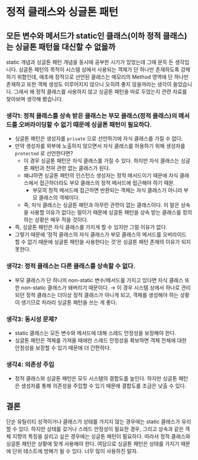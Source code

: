 # 정적 클래스와 싱글톤 패턴

## 모든 변수와 메서드가 static인 클래스(이하 정적 클래스)는 싱글톤 패턴을 대신할 수 없을까

static 개념과 싱글톤 패턴 개념을 동시에 공부한 시기가 있었는데 그때 문득 든 생각입니다. 싱글톤 패턴의 목적이 시스템 상에서 사용되는 객체가 단 하나만 존재하도록 강제하기 위함인데, 애초에 정적으로 선언된 클래스는 메모리의 Method 영역에 단 하나만 존재하고 또한 객체 생성도 이루어지지 않으니 오히려 좋지 않을까라는 생각이 들었습니다. 그래서 왜 정적 클래스를 사용하지 않고 싱글톤 패턴을 따로 두었는지 관련 자료를 찾아보며 생각해 봤습니다.

### 생각1: 정적 클래스를 상속 받은 클래스는 부모 클래스(정적 클래스)의 메서드를 오버라이딩할 수 없기 때문에 싱글톤 패턴이 필요하다.
- 싱글톤 패턴은 생성자를 `private` 으로 선언하기에 자식 클래스를 가질 수 없다.
- 만약 생성자를 외부에 노출하지 않으면서 자식 클래스를 허용하기 위해 생성자를 `protected` 로 선언한다면?
    - 이 경우 싱글톤 패턴은 자식 클래스를 가질 수 있다. 하지만 자식 클래스는 싱글톤 패턴과 전혀 관련 없는 클래스가 된다.
    - 왜냐하면 싱글톤 패턴의 인스턴스 생성자는 정적 메서드이기 때문에 자식 클래스에서 접근하더라도 부모 클래스의 정적 메서드에 접근해야 하기 때문.
        - 부모의 정적 메서드에 접근하면 반환되는 객체는 자식 클래스가 아니라 부모 클래스의 객체이다.
    - 즉, 자식 클래스는 싱글톤 패턴과 아무런 관련이 없는 클래스이다. 이 말은 상속을 사용할 이유가 없다는 말이기 때문에 싱글톤 패턴을 상속 받는 클래스를 정의하는 상황은 매우 적을 것이다.
- 즉, 싱글톤 패턴은 자식 클래스를 가지게 할 수 있지만 그럴 이유가 없다.
- 그렇기 때문에 ‘정적 클래스의 자식 클래스가 부모 클래스의 메서드를 오버라이드 할 수 없기 때문에 싱글톤 패턴을 사용한다는 것’은 싱글톤 패턴 존재의 이유가 되지 못한다.

### 생각2: 정적 클래스는 다른 클래스를 상속할 수 없다.
- 부모 클래스가 단 하나의 non-static 변수/메서드를 가지고 있다면 자식 클래스 또한 non-static 클래스가 돼버리기 때문이다. → 이 경우 시스템 상에서 하나로 관리되던 정적 클래스는 더이상 정적 클래스가 아니게 되고, 객체를 생성해야 하는 상황이 생기므로 차라리 싱글톤 패턴을 쓰는 게 좋다.

### 생각3: 동시성 문제?
- static 클래스는 모든 변수와 메서드에 대해 스레드 안정성을 보장해야 한다.
- 싱글톤 패턴은 객체를 가져올 때에만 스레드 안정성을 확보하면 객체 전체에 대한 안정성을 보장할 수 있기 때문에 더 간편하다.

### 생각4: 의존성 주입
- 정적 클래스와 싱글톤 패턴은 모두 시스템의 결합도를 높인다. 하지만 싱글톤 패턴은 생성자를 통해 의존성을 주입할 수 있기 때문에 결합도를 조금은 낮출 수 있다.

## 결론
단순 유틸리티 성격이거나 클래스가 상태를 가지지 않는 경우에는 static 클래스가 유리할 수 있다. 하지만 상태를 갖거나 스레드 안정성이 필요한 경우, 그리고 상속과 같은 객체 지향의 특징을 살리고 싶은 경우에는 싱글톤 패턴이 필요하다. 따라서 정적 클래스와 싱글톤 패턴은 상황에 맞게 사용해야 한다. 여담으로 싱글톤 패턴은 상태를 가지기 때문에 단위 테스트에 방해가 될 수 있다. 너무 많이 사용하진 말자.

